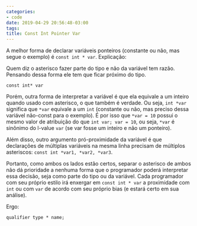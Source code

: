 ```yaml
---
categories:
- code
date: 2019-04-29 20:56:48-03:00
tags:
title: Const Int Pointer Var
---
```


A melhor forma de declarar variáveis ponteiros (constante ou não, mas segue o exemplo) é `const int * var`. Explicação:

Quem diz o asterisco fazer parte do tipo e não da variável tem razão. Pensando dessa forma ele tem que ficar próximo do tipo.

```
const int* var
```

Porém, outra forma de interpretar a variável é que ela equivale a um inteiro quando usado com asterisco, o que também é verdade. Ou seja, `int *var` significa que `*var` equivale a um `int` (constante ou não, mas preciso dessa variável não-const para o exemplo). É por isso que `*var = 10` possui o mesmo valor de atribuição do que `int var; var = 10`, ou seja, `*var` é sinônimo do l-value `var` (se var fosse um inteiro e não um ponteiro).

Além disso, outro argumento pró-proximidade da variável é que declarações de múltiplas variáveis na mesma linha precisam de múltiplos asteriscos: `const int *var1, *var2, *var3`.

Portanto, como ambos os lados estão certos, separar o asterisco de ambos não dá prioridade a nenhuma forma que o programador poderá interpretar essa decisão, seja como parte do tipo ou da variável. Cada programador com seu próprio estilo irá enxergar em `const int * var` a proximidade com `int` ou com `var` de acordo com seu próprio bias (e estará certo em sua análise).

Ergo:

```
qualifier type * name;
```
